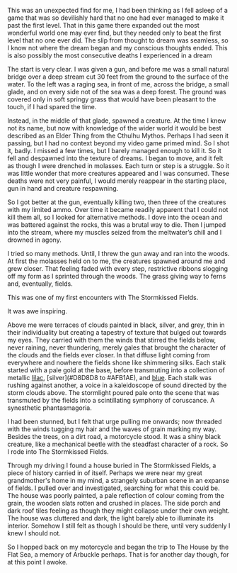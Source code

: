This was an unexpected find for me, I had been thinking as I fell asleep of a game that was so devilishly hard that no one had ever managed to make it past the first level. That in this game there expanded out the most wonderful world one may ever find, but they needed only to beat the first level that no one ever did. The slip from thought to dream was seamless, so I know not where the dream began and my conscious thoughts ended. This is also possibly the most consecutive deaths I experienced in a dream

  

The start is very clear. I was given a gun, and before me was a small natural bridge over a deep stream cut 30 feet from the ground to the surface of the water. To the left was a raging sea, in front of me, across the bridge, a small glade, and on every side not of the sea was a deep forest. The ground was covered only in soft springy grass that would have been pleasant to the touch, if I had spared the time.

  

Instead, in the middle of that glade, spawned a creature. At the time I knew not its name, but now with knowledge of the wider world it would be best described as an Elder Thing from the Cthulhu Mythos. Perhaps I had seen it passing, but I had no context beyond my video game primed mind. So I shot it, badly. I missed a few times, but I barely managed enough to kill it. So it fell and despawned into the texture of dreams. I began to move, and it felt as though I were drenched in molasses. Each turn or step is a struggle. So it was little wonder that more creatures appeared and I was consumed. These deaths were not very painful, I would merely reappear in the starting place, gun in hand and creature respawning.

  

So I got better at the gun, eventually killing two, then three of the creatures with my limited ammo. Over time it became readily apparent that I could not kill them all, so I looked for alternative methods. I dove into the ocean and was battered against the rocks, this was a brutal way to die. Then I jumped into the stream, where my muscles seized from the meltwater’s chill and I drowned in agony.

  

I tried so many methods. Until, I threw the gun away and ran into the woods. At first the molasses held on to me, the creatures spawned around me and grew closer. That feeling faded with every step, restrictive ribbons slogging off my form as I sprinted through the woods. The grass giving way to ferns and, eventually, fields.

  

This was one of my first encounters with The Stormkissed Fields.

  

It was awe inspiring.

  

Above me were terraces of clouds painted in black, silver, and grey, thin in their individuality but creating a tapestry of texture that bulged out towards my eyes. They carried with them the winds that stirred the fields below, never raining, never thundering, merely gales that brought the character of the clouds and the fields ever closer. In that diffuse light coming from everywhere and nowhere the fields shone like shimmering silks. Each stalk started with a pale gold at the base, before transmuting into a collection of metallic [lilac](#CEA2FD), [silver](#D8D8D8 to #AFB1AE), and [blue](#B3CBE4). Each stalk was rushing against another, a voice in a kaleidoscope of sound directed by the storm clouds above. The stormlight poured pale onto the scene that was transmuted by the fields into a scintillating symphony of coruscance. A synesthetic phantasmagoria.

  

I had been stunned, but I felt that urge pulling me onwards; now threaded with the winds tugging my hair and the waves of grain marking my way. Besides the trees, on a dirt road, a motorcycle stood. It was a shiny black creature, like a mechanical beetle with the steadfast character of a rock. So I rode into The Stormkissed Fields.

  

Through my driving I found a house buried in The Stormkissed Fields, a piece of history carried in of itself. Perhaps we were near my great grandmother's home in my mind, a strangely suburban scene in an expanse of fields. I pulled over and investigated, searching for what this could be. The house was poorly painted, a pale reflection of colour coming from the grain, the wooden slats rotten and crushed in places. The side porch and dark roof tiles feeling as though they might collapse under their own weight. The house was cluttered and dark, the light barely able to illuminate its interior. Somehow I still felt as though I should be there, until very suddenly I knew I should not.

  

So I hopped back on my motorcycle and began the trip to The House by the Flat Sea, a memory of Arbuckle perhaps. That is for another day though, for at this point I awoke.